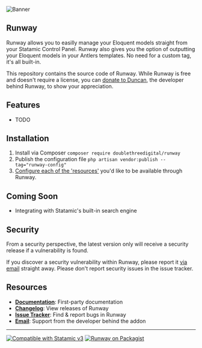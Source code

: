![Banner](https://raw.githubusercontent.com/doublethreedigital/runway/master/banner.png)

## Runway

Runway allows you to easilly manage your Eloquent models straight from your Statamic Control Panel. Runway also gives you the option of outputting your Eloquent models in your Antlers templates. No need for a custom tag, it's all built-in.

This repository contains the source code of Runway. While Runway is free and doesn't require a license, you can [donate to Duncan](https://duncanmcclean.com/donate), the developer behind Runway, to show your appreciation.

## Features

* TODO

## Installation

1. Install via Composer `composer require doublethreedigital/runway`
2. Publish the configuration file `php artisan vendor:publish --tag="runway-config"`
3. [Configure each of the 'resources'](https://runway.duncanmcclean.com/resources) you'd like to be available through Runway.

## Coming Soon

* Integrating with Statamic's built-in search engine

## Security

From a security perspective, the latest version only will receive a security release if a vulnerability is found.

If you discover a security vulnerability within Runway, please report it [via email](mailto:duncan@doublethree.digital) straight away. Please don't report security issues in the issue tracker.

## Resources

* [**Documentation**](https://runway.duncanmcclean.com): First-party documentation
* [**Changelog**](https://runway.duncanmcclean.com/changelog): View releases of Runway
* [**Issue Tracker**](https://github.com/doublethreedigital/runway/issues): Find & report bugs in Runway
* [**Email**](mailto:duncan@doublethree.digital): Support from the developer behind the addon

---

<p>
<a href="https://statamic.com"><img src="https://img.shields.io/badge/Statamic-3.0+-FF269E?style=for-the-badge" alt="Compatible with Statamic v3"></a>
<a href="https://packagist.org/packages/doublethreedigital/runway/stats"><img src="https://img.shields.io/packagist/v/doublethreedigital/runway?style=for-the-badge" alt="Runway on Packagist"></a>
</p>
